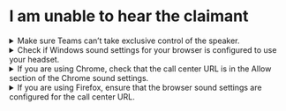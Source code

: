 <h1 id="unable_hear_claimant">I am unable to hear the claimant</h1>

<details>
<summary id="exclusive_control">Make sure Teams can’t take exclusive control of the speaker.</summary>

<p>
1. Search for Control Panel in the Windows search bar and open it up
</p>

![Control Panel](./control_panel.jpg)

<p>
2. In the top right, switch to View by: Large icons
</p>

![Control Panel Large Icons](./control_panel_switch_to_large_icons.jpg)

<p>
3. Click on Sound
</p>

![Control Panel Sound](./control_panel_sound.jpg)

<p>
4. On Playback tab, right click the active output device (for example, in the below screenshot, the active device with the green checkmark is the Airpods Pro)
</p>

![Control Panel Sound Playback Tab](./sound_playback_tab1.jpg)

<p>
5. Go to Properties
</p>

![Control Panel Sound Properties](./sound_playback_tab2.jpg)

<p>
6. Go to Advanced tab and Uncheck "Allow applications to take exclusive control of this device".
</p>

![Control Panel Sound Properties Advanced Tab](./sound_playback_advanced.jpg)

<p>
7. Click OK
</p>

![Control Panel Sound Properties Advanced Tab 2](./sound_playback_advanced2.jpg)

</details>

<details>
<summary id="windows_sound_settings">Check if Windows sound settings for your browser is configured to use your headset.</summary>

<p>
1. In the Windows search bar, search for “Sound mixer options”
</p>

![Search for Sound Mixer Options](./sound_mixer_options1.jpg)

<p>
2. Ensure that your browser setting is unmuted and at a sufficient volume level (below screenshot is for Chrome, if you are using different browser such as Firefox, make sure that is unmuted)
</p>

![Sound Mixer Options Page](./sound_mixer_options2.jpg)

<p>
3. Change the input and output of the browser to your specific headset (example below is for AirPods, yours may be different)
</p>

![Sound Mixer Options Input Output Browser Volume](./sound_mixer_options3.jpg)

<p>
4. Also make sure the master volume is unmuted, at a sufficient volume level, and the input/output set to your headset (example below is for AirPods, yours may be different)
</p>

![Sound Mixer Options Input Output Master Volume](./sound_mixer_options4.jpg)

</details>

<details>
<summary id="chrome_browser_sound_settings">If you are using Chrome, check that the call center URL is in the Allow section of the Chrome sound settings.</summary>

1. 

</details>

<details>
<summary id="firefox_browser_sound_settings">If you are using Firefox, ensure that the browser sound settings are configured for the call center URL.</summary>

1.

</details>